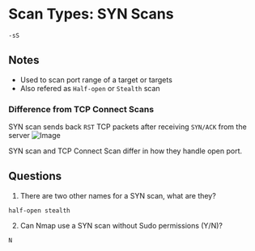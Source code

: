 # Scan Types: SYN Scans

`-sS`

## Notes

-   Used to scan port range of a target or targets
-   Also refered as `Half-open` or `Stealth` scan

### Difference from TCP Connect Scans

SYN scan sends back `RST` TCP packets after receiving `SYN/ACK` from the server
![Image](https://i.imgur.com/cPzF0kU.png)

SYN scan and TCP Connect Scan differ in how they handle open port.

## Questions

1. There are two other names for a SYN scan, what are they?

```
half-open stealth
```

2. Can Nmap use a SYN scan without Sudo permissions (Y/N)?

```
N
```
